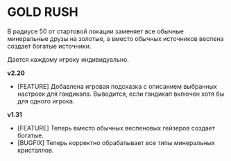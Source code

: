 # GOLD RUSH

В радиусе 50 от стартовой локации заменяет все обычные минеральные друзы на золотые, а вместо обычных источников веспена создает богатые источники.

Дается каждому игроку индивидуально.

**v2.20**

* [FEATURE] Добавлена игровая подсказка с описанием выбранных настроек для гандикапа. Выводится, если гандикап включен хотя бы для одного игрока.

**v1.31**

* [FEATURE] Теперь вместо обычных веспеновых гейзеров создает богатые.
* [BUGFIX] Теперь корректно обрабатывает все типы минеральных кристаллов.
